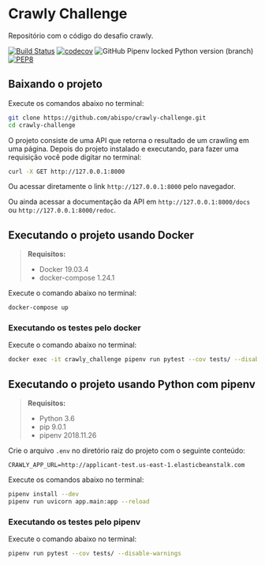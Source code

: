 # Crawly Challenge
Repositório com o código do desafio crawly.

[![Build Status](https://travis-ci.org/abispo/crawly-challenge.svg?branch=master)](https://travis-ci.org/abispo/crawly-challenge)
[![codecov](https://codecov.io/gh/abispo/crawly-challenge/branch/master/graph/badge.svg)](https://codecov.io/gh/abispo/crawly-challenge)
![GitHub Pipenv locked Python version (branch)](https://img.shields.io/github/pipenv/locked/python-version/abispo/crawly-challenge/master)
[![PEP8](https://img.shields.io/badge/code%20style-pep8-orange.svg)](https://www.python.org/dev/peps/pep-0008/)

## Baixando o projeto
Execute os comandos abaixo no terminal:
```bash
git clone https://github.com/abispo/crawly-challenge.git
cd crawly-challenge
```

O projeto consiste de uma API que retorna o resultado de um crawling em uma página. Depois do projeto instalado e executando, para fazer uma requisição você pode digitar no terminal:
```bash
curl -X GET http://127.0.0.1:8000
```

Ou acessar diretamente o link `http://127.0.0.1:8000` pelo navegador.

Ou ainda acessar a documentação da API em `http://127.0.0.1:8000/docs` ou `http://127.0.0.1:8000/redoc`.

## Executando o projeto usando Docker

> **Requisitos:**
> - Docker 19.03.4
> - docker-compose 1.24.1

Execute o comando abaixo no terminal:
```bash
docker-compose up
```

### Executando os testes pelo docker
Execute o comando abaixo no terminal:
```bash
docker exec -it crawly_challenge pipenv run pytest --cov tests/ --disable-warnings
```

## Executando o projeto usando Python com pipenv
> **Requisitos:**
> - Python 3.6
> - pip 9.0.1
> - pipenv 2018.11.26

Crie o arquivo `.env` no diretório raiz do projeto com o seguinte conteúdo:
```
CRAWLY_APP_URL=http://applicant-test.us-east-1.elasticbeanstalk.com
```

Execute os comandos abaixo no terminal:
```bash
pipenv install --dev
pipenv run uvicorn app.main:app --reload
```

### Executando os testes pelo pipenv
Execute o comando abaixo no terminal:
```bash
pipenv run pytest --cov tests/ --disable-warnings
```
